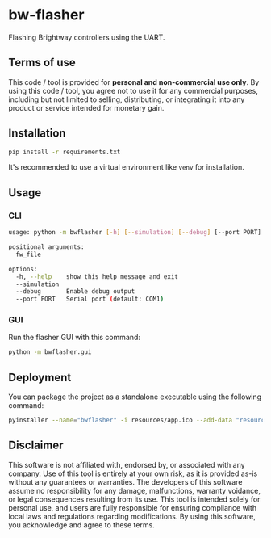 # bw-flasher
Flashing Brightway controllers using the UART.

## Terms of use
This code / tool is provided for **personal and non-commercial use only**. By using this code / tool, you agree not to use it for any commercial purposes, including but not limited to selling, distributing, or integrating it into any product or service intended for monetary gain.

## Installation
```bash
pip install -r requirements.txt
```
It's recommended to use a virtual environment like `venv` for installation.

## Usage

### CLI

```bash
usage: python -m bwflasher [-h] [--simulation] [--debug] [--port PORT] fw_file

positional arguments:
  fw_file

options:
  -h, --help    show this help message and exit
  --simulation
  --debug       Enable debug output
  --port PORT   Serial port (default: COM1)
```

### GUI
Run the flasher GUI with this command:

```bash
python -m bwflasher.gui
```

## Deployment
You can package the project as a standalone executable using the following command:

```bash
pyinstaller --name="bwflasher" -i resources/app.ico --add-data "resources/*:resources" --windowed --onefile flasher.py
```

## Disclaimer
This software is not affiliated with, endorsed by, or associated with any company. Use of this tool is entirely at your own risk, as it is provided as-is without any guarantees or warranties. The developers of this software assume no responsibility for any damage, malfunctions, warranty voidance, or legal consequences resulting from its use. This tool is intended solely for personal use, and users are fully responsible for ensuring compliance with local laws and regulations regarding modifications. By using this software, you acknowledge and agree to these terms.
